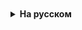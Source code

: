 <details style="padding-top: 18px">
  <summary style="cursor: pointer;"><b>На русском</b></summary>


Заполнится чуть позднее



</details>
